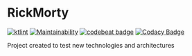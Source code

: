 # RickMorty
[![ktlint](https://img.shields.io/badge/code%20style-%E2%9D%A4-FF4081.svg)](https://ktlint.github.io/)
[![Maintainability](https://api.codeclimate.com/v1/badges/865130c2905d5749458f/maintainability)](https://codeclimate.com/github/RaphaelCarvalho132/RickMorty/maintainability)
[![codebeat badge](https://codebeat.co/badges/f09941cc-084e-4778-a9fa-68c1fe7b5350)](https://codebeat.co/projects/github-com-raphaelcarvalho132-rickmorty-master)
[![Codacy Badge](https://api.codacy.com/project/badge/Grade/c222b1ccb6494da08688d37994ccbb7d)](https://www.codacy.com/manual/RaphaelCarvalho132/RickMorty?utm_source=github.com&amp;utm_medium=referral&amp;utm_content=RaphaelCarvalho132/RickMorty&amp;utm_campaign=Badge_Grade)

Project created to test new technologies and architectures
